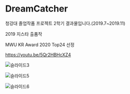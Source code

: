 # DreamCatcher

청강대 졸업작품 프로젝트 2학기 결과물입니다.(2019.7~2019.11)

2019 지스타 출품작

MWU KR Award 2020 Top24 선정

https://youtu.be/5Qr2HBHcXZ4

![슬라이드3](https://user-images.githubusercontent.com/45388041/86072773-5c661280-babd-11ea-8d53-a6b71144b978.PNG)

![슬라이드5](https://user-images.githubusercontent.com/45388041/86072788-61c35d00-babd-11ea-9964-86a799427857.PNG)

![슬라이드6](https://user-images.githubusercontent.com/45388041/86072796-638d2080-babd-11ea-9392-2acb078dcc3b.PNG)
